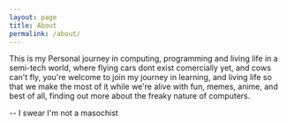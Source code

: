 ```yaml
---
layout: page
title: About
permalink: /about/
---
```


This is my Personal journey in computing, programming and living life in a semi-tech world, where flying cars dont exist comercially yet, and cows can't fly, you're welcome to join my journey in learning, and living life so that we make the most of it while we're alive with fun, memes, anime, and best of all, finding out more about the freaky nature of computers.

-- I swear I'm not a masochist
